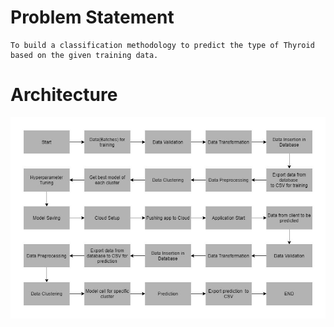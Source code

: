 # Problem Statement

	To build a classification methodology to predict the type of Thyroid based on the given training data. 

# Architecture
<img src="./photos/Architecture.jpg">